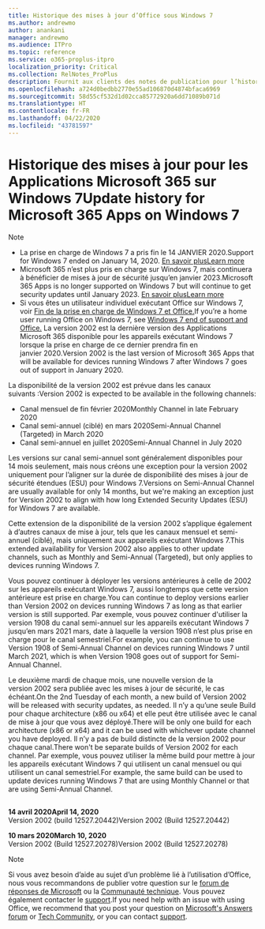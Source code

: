 ```yaml
---
title: Historique des mises à jour d’Office sous Windows 7
ms.author: andrewmo
author: anankani
manager: andrewmo
ms.audience: ITPro
ms.topic: reference
ms.service: o365-proplus-itpro
localization_priority: Critical
ms.collection: RelNotes_ProPlus
description: Fournit aux clients des notes de publication pour l’historique des mises à jour pour les Applications Microsoft 365 pour Windows 7
ms.openlocfilehash: a724d0bedbb2770e55ad106870d4874bfaca6969
ms.sourcegitcommit: 58d55cf532d1d02cca85772920a6dd71089b071d
ms.translationtype: HT
ms.contentlocale: fr-FR
ms.lasthandoff: 04/22/2020
ms.locfileid: "43781597"
---
```

# <a name="update-history-for-microsoft-365-apps-on-windows-7"></a><span data-ttu-id="22658-103">Historique des mises à jour pour les Applications Microsoft 365 sur Windows 7</span><span class="sxs-lookup"><span data-stu-id="22658-103">Update history for Microsoft 365 Apps on Windows 7</span></span> 

 > [!NOTE]
>
>- <span data-ttu-id="22658-104">La prise en charge de Windows 7 a pris fin le 14 JANVIER 2020.</span><span class="sxs-lookup"><span data-stu-id="22658-104">Support for Windows 7 ended on January 14, 2020.</span></span> [<span data-ttu-id="22658-105">En savoir plus</span><span class="sxs-lookup"><span data-stu-id="22658-105">Learn more</span></span>](https://www.microsoft.com/microsoft-365/windows/end-of-windows-7-support?rtc=1)
>- <span data-ttu-id="22658-106">Microsoft 365 n’est plus pris en charge sur Windows 7, mais continuera à bénéficier de mises à jour de sécurité jusqu’en janvier 2023.</span><span class="sxs-lookup"><span data-stu-id="22658-106">Microsoft 365 Apps is no longer supported on Windows 7 but will continue to get security updates until January 2023.</span></span> [<span data-ttu-id="22658-107">En savoir plus</span><span class="sxs-lookup"><span data-stu-id="22658-107">Learn more</span></span>](https://docs.microsoft.com/DeployOffice/windows-7-support)
>- <span data-ttu-id="22658-108">Si vous êtes un utilisateur individuel exécutant Office sur Windows 7, voir [Fin de la prise en charge de Windows 7 et Office.](https://support.office.com/en-us/article/windows-7-end-of-support-and-office-78f20fab-b57b-44d7-8368-06a8493f3cb9?ui=en-US&rs=en-US&ad=US)</span><span class="sxs-lookup"><span data-stu-id="22658-108">If you’re a home user running Office on Windows 7, see [Windows 7 end of support and Office.](https://support.office.com/en-us/article/windows-7-end-of-support-and-office-78f20fab-b57b-44d7-8368-06a8493f3cb9?ui=en-US&rs=en-US&ad=US)</span></span>
<span data-ttu-id="22658-109">La version 2002 est la dernière version des Applications Microsoft 365 disponible pour les appareils exécutant Windows 7 lorsque la prise en charge de ce dernier prendra fin en janvier 2020.</span><span class="sxs-lookup"><span data-stu-id="22658-109">Version 2002 is the last version of Microsoft 365 Apps that will be available for devices running Windows 7 after Windows 7 goes out of support in January 2020.</span></span>  

<span data-ttu-id="22658-110">La disponibilité de la version 2002 est prévue dans les canaux suivants :</span><span class="sxs-lookup"><span data-stu-id="22658-110">Version 2002 is expected to be available in the following channels:</span></span>
- <span data-ttu-id="22658-111">Canal mensuel de fin février 2020</span><span class="sxs-lookup"><span data-stu-id="22658-111">Monthly Channel in late February 2020</span></span>
- <span data-ttu-id="22658-112">Canal semi-annuel (ciblé) en mars 2020</span><span class="sxs-lookup"><span data-stu-id="22658-112">Semi-Annual Channel (Targeted) in March 2020</span></span>
- <span data-ttu-id="22658-113">Canal semi-annuel en juillet 2020</span><span class="sxs-lookup"><span data-stu-id="22658-113">Semi-Annual Channel in July 2020</span></span>

<span data-ttu-id="22658-114">Les versions sur canal semi-annuel sont généralement disponibles pour 14 mois seulement, mais nous créons une exception pour la version 2002 uniquement pour l’aligner sur la durée de disponibilité des mises à jour de sécurité étendues (ESU) pour Windows 7.</span><span class="sxs-lookup"><span data-stu-id="22658-114">Versions on Semi-Annual Channel are usually available for only 14 months, but we're making an exception just for Version 2002 to align with how long Extended Security Updates (ESU) for Windows 7 are available.</span></span>

<span data-ttu-id="22658-115">Cette extension de la disponibilité de la version 2002 s’applique également à d’autres canaux de mise à jour, tels que les canaux mensuel et semi-annuel (ciblé), mais uniquement aux appareils exécutant Windows 7.</span><span class="sxs-lookup"><span data-stu-id="22658-115">This extended availability for Version 2002 also applies to other update channels, such as Monthly and Semi-Annual (Targeted), but only applies to devices running Windows 7.</span></span>

<span data-ttu-id="22658-116">Vous pouvez continuer à déployer les versions antérieures à celle de 2002 sur les appareils exécutant Windows 7, aussi longtemps que cette version antérieure est prise en charge.</span><span class="sxs-lookup"><span data-stu-id="22658-116">You can continue to deploy versions earlier than Version 2002 on devices running Windows 7 as long as that earlier version is still supported.</span></span> <span data-ttu-id="22658-117">Par exemple, vous pouvez continuer d'utiliser la version 1908 du canal semi-annuel sur les appareils exécutant Windows 7 jusqu’en mars 2021 mars, date à laquelle la version 1908 n’est plus prise en charge pour le canal semestriel.</span><span class="sxs-lookup"><span data-stu-id="22658-117">For example, you can continue to use Version 1908 of Semi-Annual Channel on devices running Windows 7 until March 2021, which is when Version 1908 goes out of support for Semi-Annual Channel.</span></span>

<span data-ttu-id="22658-118">Le deuxième mardi de chaque mois, une nouvelle version de la version 2002 sera publiée avec les mises à jour de sécurité, le cas échéant.</span><span class="sxs-lookup"><span data-stu-id="22658-118">On the 2nd Tuesday of each month, a new build of Version 2002 will be released with security updates, as needed.</span></span> <span data-ttu-id="22658-119">Il n’y a qu’une seule Build pour chaque architecture (x86 ou x64) et elle peut être utilisée avec le canal de mise à jour que vous avez déployé.</span><span class="sxs-lookup"><span data-stu-id="22658-119">There will be only one build for each architecture (x86 or x64) and it can be used with whichever update channel you have deployed.</span></span> <span data-ttu-id="22658-120">Il n’y a pas de build distincte de la version 2002 pour chaque canal.</span><span class="sxs-lookup"><span data-stu-id="22658-120">There won't be separate builds of Version 2002 for each channel.</span></span> <span data-ttu-id="22658-121">Par exemple, vous pouvez utiliser la même build pour mettre à jour les appareils exécutant Windows 7 qui utilisent un canal mensuel ou qui utilisent un canal semestriel.</span><span class="sxs-lookup"><span data-stu-id="22658-121">For example, the same build can be used to update devices running Windows 7 that are using Monthly Channel or that are using Semi-Annual Channel.</span></span>

##

[//]: # (NE PAS SUPPRIMER)

<span data-ttu-id="22658-123">**14 avril 2020**</span><span class="sxs-lookup"><span data-stu-id="22658-123">**April 14, 2020**</span></span><br/>
<span data-ttu-id="22658-124">Version 2002 (build 12527.20442)</span><span class="sxs-lookup"><span data-stu-id="22658-124">Version 2002 (Build 12527.20442)</span></span><br/>

<span data-ttu-id="22658-125">**10 mars 2020**</span><span class="sxs-lookup"><span data-stu-id="22658-125">**March 10, 2020**</span></span><br/>
<span data-ttu-id="22658-126">Version 2002 (Build 12527.20278)</span><span class="sxs-lookup"><span data-stu-id="22658-126">Version 2002 (Build 12527.20278)</span></span><br/>




> [!NOTE]
> <span data-ttu-id="22658-127">Si vous avez besoin d’aide au sujet d’un problème lié à l’utilisation d’Office, nous vous recommandons de publier votre question sur le [forum de réponses de Microsoft](https://answers.microsoft.com/) ou la [Communauté technique](https://techcommunity.microsoft.com/). Vous pouvez également contacter le [support](https://support.microsoft.com/contactus).</span><span class="sxs-lookup"><span data-stu-id="22658-127">If you need help with an issue with using Office, we recommend that you post your question on [Microsoft's Answers forum](https://answers.microsoft.com/) or [Tech Community](https://techcommunity.microsoft.com/), or you can contact [support](https://support.microsoft.com/contactus).</span></span>
